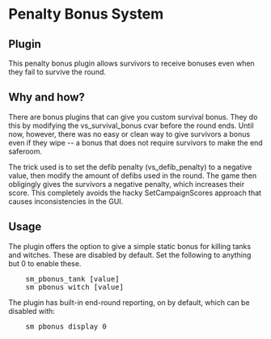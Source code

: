 Penalty Bonus System
====================

Plugin
------
This penalty bonus plugin allows survivors to receive bonuses even when they fail to survive the round.


Why and how?
------------
There are bonus plugins that can give you custom survival bonus. They do this by modifying the vs_survival_bonus cvar before the round ends.
Until now, however, there was no easy or clean way to give survivors a bonus even if they wipe -- a bonus that does not require survivors to make the end saferoom.

The trick used is to set the defib penalty (vs_defib_penalty) to a negative value, then modify the amount of defibs used in the round. The game then obligingly gives the survivors a negative penalty, which increases their score. This completely avoids the hacky SetCampaignScores approach that causes inconsistencies in the GUI.


Usage
-----
The plugin offers the option to give a simple static bonus for killing tanks and witches. These are disabled by default.
Set the following to anything but 0 to enable these.
<pre>
	sm_pbonus_tank [value]
	sm_pbonus_witch [value]
</pre>

The plugin has built-in end-round reporting, on by default, which can be disabled with:
<pre>
	sm_pbonus_display 0
</pre>

